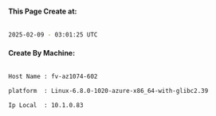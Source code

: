 
   
#### This Page Create at:

```bash

2025-02-09 - 03:01:25 UTC

```

#### Create By Machine:

```bash

Host Name : fv-az1074-602

platform  : Linux-6.8.0-1020-azure-x86_64-with-glibc2.39

Ip Local  : 10.1.0.83

```

